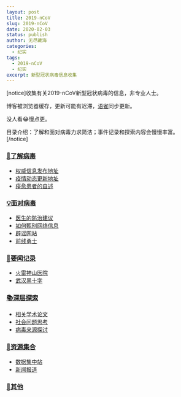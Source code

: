 ```yaml
---
layout: post
title: 2019-nCoV
slug: 2019-nCoV
date: 2020-02-03
status: publish
author: 无尽藏海
categories: 
  - 纪实
tags:
  - 2019-nCoV
  - 纪实
excerpt: 新型冠状病毒信息收集
---
```


[notice]收集有关2019-nCoV新型冠状病毒的信息，非专业人士。<br>

博客被浏览器缓存，更新可能有迟滞，[语雀](https://www.yuque.com/blancaimer/2019-ncov)同步更新。<br>

没人看😂慢点更。<br>

目录介绍：了解和面对病毒力求简洁；事件记录和探索内容会慢慢丰富。
[/notice]

### [🎃了解病毒](https://noiramr.cn/archives/2019-nCoV-intro/)

- [权威信息发布地址](https://noiramr.cn/archives/2019-nCoV-intro/#权威信息发布地址)
- [疫情动态更新地址](https://noiramr.cn/archives/2019-nCoV-intro/#疫情动态更新地址)
- [痊愈患者的自述](https://noiramr.cn/archives/2019-nCoV-intro/#痊愈患者的自述)

### [💡面对病毒](https://noiramr.cn/archives/2019-nCoV-faceto/)

- [医生的防治建议](https://noiramr.cn/archives/2019-nCoV-faceto/#医生的防治建议)
- [如何甄别网络信息](https://noiramr.cn/archives/2019-nCoV-faceto/#如何甄别网络信息)
- [辟谣网站](https://noiramr.cn/archives/2019-nCoV-faceto/#辟谣网站)
- [前线勇士](https://noiramr.cn/archives/2019-nCoV-faceto/#前线勇士)

### [📌要闻记录](https://noiramr.cn/archives/2019-nCoV-big/)

- [火雷神山医院](https://noiramr.cn/archives/2019-nCoV-big/#火神山和雷神山医院)
- [武汉黑十字](https://noiramr.cn/archives/2019-nCoV-big/#武汉黑十字)

### [📚深层探索](https://noiramr.cn/archives/2019-nCoV-discovery/)

- [相关学术论文](https://noiramr.cn/archives/2019-nCoV-discovery/#相关学术论文)
- [社会问题思考](https://noiramr.cn/archives/2019-nCoV-discovery/#社会问题思考)
- [病毒来源探讨](https://noiramr.cn/archives/2019-nCoV-discovery/#病毒来源探讨)

### [💌资源集合](https://noiramr.cn/archives/2019-nCoV-otherepo/)

- [数据集中站](https://noiramr.cn/archives/2019-nCoV-otherepo/#数据集中站)
- [新闻报道](https://noiramr.cn/archives/2019-nCoV-otherepo/#新闻报道)

### [🥔其他](https://noiramr.cn/archives/2019-nCoV-useless/)
